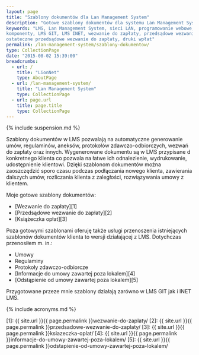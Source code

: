 ```yaml
---
layout: page
title: "Szablony dokumentów dla Lan Management System"
description: "Gotowe szablony dokumentów dla systemu Lan Management System"
keywords: "LMS, Lan Management System, sieci LAN, programowanie webowe, dodatki, 
komponenty, LMS GIT, LMS INET, wezwanie do zapłaty, przedsądowe wezwanie do zapłaty, 
ostateczne przedsądowe wezwanie do zapłaty, druki wpłat"
permalink: /lan-management-system/szablony-dokumentow/
type: CollectionPage
date: "2015-08-02 15:39:00"
breadcrumbs:
  - url: /
    title: "LionNet"
    type: AboutPage
  - url: /lan-management-system/
    title: "Lan Management System"
    type: CollectionPage
  - url: page.url
    title: page.title
    type: CollectionPage
---
```


{% include suspension.md %}

Szablony dokumentów w LMS pozwalają na automatyczne generowanie umów, regulaminów,
aneksów, protokołów zdawczo-odbiorczych, wezwań do zapłaty oraz innych. Wygenerowane
dokumentu są w LMS przypisane d konkretnego klienta co pozwala na łatwe ich 
odnalezienie, wydrukowanie, udostępnienie klientowi. Dzięki szablonom dokumentów
można zaoszczędzić sporo czasu podczas podłączania nowego klienta, zawierania 
dalszych umów, rozliczania klienta z zaległości, rozwiązywania umowy z klientem.

Moje gotowe szablony dokumentów:

 * [Wezwanie do zapłaty][1]
 * [Przedsądowe wezwanie do zapłaty][2]
 * [Książeczka opłat][3]

Poza gotowymi szablonami oferuję także usługi przenoszenia istniejących szablonów 
dokumentów klienta to wersji działającej z LMS. Dotychczas przenosiłem m. in.:

 * Umowy
 * Regulaminy
 * Protokoły zdawczo-odbiorcze
 * [Informacje do umowy zawartej poza lokalem][4]
 * [Odstąpienie od umowy zawartej poza lokalem][5]

Przygotowane przeze mnie szablony działają zarówno w LMS GIT jak i INET LMS.

{% include acronyms.md %}

[1]: {{ site.url }}{{ page.permalink }}wezwanie-do-zaplaty/
[2]: {{ site.url }}{{ page.permalink }}przedsadowe-wezwanie-do-zaplaty/
[3]: {{ site.url }}{{ page.permalink }}ksiazeczka-oplat/
[4]: {{ site.url }}{{ page.permalink }}informacje-do-umowy-zawartej-poza-lokalem/
[5]: {{ site.url }}{{ page.permalink }}odstapienie-od-umowy-zawartej-poza-lokalem/
